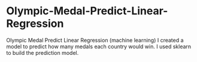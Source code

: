 # Olympic-Medal-Predict-Linear-Regression
Olympic Medal Predict Linear Regression (machine learning)
I created a model to predict how many medals each country would win. I used sklearn to build the prediction model.
